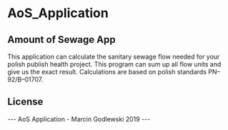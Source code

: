 # AoS_Application
## Amount of Sewage App
This application can calculate the sanitary sewage flow  needed for your polish publish health project. 
This program can sum up all flow units and give us the exact result. 
Calculations are based on polish standards PN–92/B–01707.

## License
--- AoS Application - Marcin Godlewski 2019 ---

